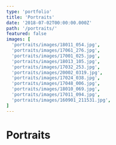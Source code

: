 ```yaml
---
type: 'portfolio'
title: 'Portraits'
date: '2018-07-02T00:00:00.000Z'
path: '/portraits/'
featured: false
images: [
  'portraits/images/18011_054.jpg',
  'portraits/images/17061_276.jpg',
  'portraits/images/17001_025.jpg',
  'portraits/images/18013_105.jpg',
  'portraits/images/17032_253.jpg',
  'portraits/images/20002_0319.jpg',
  'portraits/images/17024_038.jpg',
  'portraits/images/17048_006.jpg',
  'portraits/images/18010_069.jpg',
  'portraits/images/17011_094.jpg',
  'portraits/images/160901_211531.jpg',
]
---
```


# Portraits

